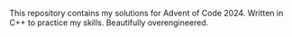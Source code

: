 This repository contains my solutions for Advent of Code 2024.
Written in C++ to practice my skills.
Beautifully overengineered.